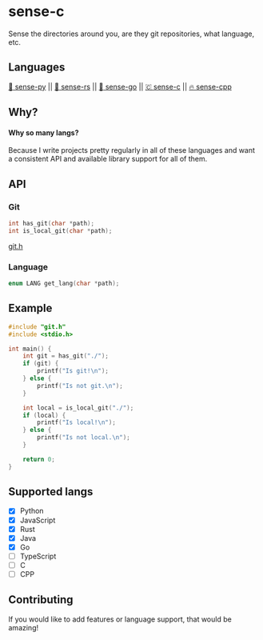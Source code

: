 # sense-c
Sense the directories around you, are they git repositories, what language, etc.

## Languages
[ :snake: sense-py](https://github.com/JakeRoggenbuck/sense-py) || [:crab: sense-rs](https://github.com/JakeRoggenbuck/sense-rs) || 
[:hamster: sense-go](https://github.com/JakeRoggenbuck/sense-go) || [🇨 sense-c](https://github.com/JakeRoggenbuck/sense-c) || [🔥 sense-cpp](https://github.com/JakeRoggenbuck/sense-cpp)

## Why?
#### Why so many langs?
Because I write projects pretty regularly in all of these languages and want a consistent API and available library support for all of them.

## API

### Git

```c
int has_git(char *path);
int is_local_git(char *path);
```

[git.h](https://github.com/JakeRoggenbuck/sense-c/blob/main/src/git.h)

### Language
```c
enum LANG get_lang(char *path);
```

## Example
```c
#include "git.h"
#include <stdio.h>

int main() {
    int git = has_git("./");
    if (git) {
        printf("Is git!\n");
    } else {
        printf("Is not git.\n");
    }

    int local = is_local_git("./");
    if (local) {
        printf("Is local!\n");
    } else {
        printf("Is not local.\n");
    }

    return 0;
}
```

## Supported langs
- [x] Python
- [x] JavaScript
- [x] Rust
- [x] Java
- [x] Go
- [ ] TypeScript
- [ ] C
- [ ] CPP

## Contributing
If you would like to add features or language support, that would be amazing!

